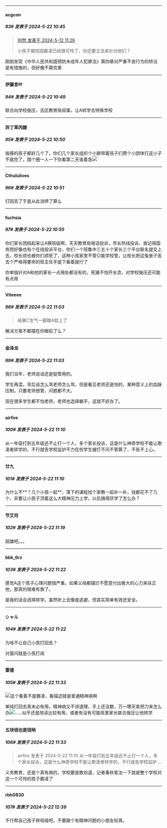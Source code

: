 ﻿
*****

####  acgcon  
##### 93#       发表于 2024-5-22 10:45

<blockquote><a href="httphttps://bbs.saraba1st.com/2b/forum.php?mod=redirect&amp;goto=findpost&amp;pid=64893739&amp;ptid=2183428" target="_blank">何然 发表于 2024-5-12 11:26</a>

小孩子被校园霸凌已经很可怜了，你还要立法来针对他们？</blockquote>
刚刚发现《中华人民共和国预防未成年人犯罪法》第四章对严重不良行为的矫治 是有措施的，但好像不算完善


*****

####  伊藤言叶  
##### 94#       发表于 2024-5-22 10:49

联合向学校施压，去区教育局闹事，让A转学去特殊学校

*****

####  异丁苯丙酸  
##### 95#       发表于 2024-5-22 10:50

挨揍的孩子都好几个了，你们几个家长组织个小群带着孩子们攒个小团体打这小子不就完了，围个圈一人一下你看第二天谁着急<img src="https://static.saraba1st.com/image/smiley/face2017/034.png" referrerpolicy="no-referrer">

*****

####  Cthululives  
##### 96#       发表于 2024-5-22 10:51

打回去了于是从此消停了算么


*****

####  fuchsia  
##### 97#       发表于 2024-5-22 10:55

你们家长团结起来让A换班级啊，天天教育局电话投诉，市长热线投诉，我记得国务院好像也有个在线投诉平台，你们一个班集中三五十个家长三个平台联名提交上去，校长烦也被你们烦死了，这种小孩家里不管只能学校管，让校长把这兔崽子丢去个严格得要命的班主任手底下看着就行了

你单独针对A和他的家长一点用处都没有的，死猪不怕开水烫，对学校施压还可能有点用


*****

####  Viteeee  
##### 98#       发表于 2024-5-22 11:03

<blockquote>结果C生气一脚踹A脸上了</blockquote>

解决方案不都摆在你眼前了么？

*****

####  金泽龙  
##### 99#       发表于 2024-5-22 11:03

我们当年，老师说话还是挺管用的。

学生再混，背后该怎么骂老师怎么骂，但是看见老师还是怕的，某种意义上的血脉压制，只要老师想管，问题都不大。

现在很多学生都不怕老师，老师也选择躺平，这就不好办了。


*****

####  airfire  
##### 100#       发表于 2024-5-22 11:10

从一年级打到五年级还不止打一个人，多个家长投诉，这是什么神奇学校不能让欺凌者转学的，不行就告学校监护不力在校学生被打不问不管算了，不告不上心。

*****

####  廿九  
##### 101#       发表于 2024-5-22 11:10

为什么不**？几个小孩一起**，落下的课程找个家教一起补一补，钱都花不了几个，非要让小孩子顶着这么大精神压力上学，以后搞得厌学了怎么办？


*****

####  节艾司  
##### 102#       发表于 2024-5-22 11:19

超雄吧。。。

*****

####  bbk_6rz  
##### 103#       发表于 2024-5-22 11:22

感觉A这个孩子心理问题很严重。如果父母都摆烂不愿意付出极大的心力来扶正他，那真的很难有救了。

是我的话会选择转学。虽然听上去像是逃避，但其实简单有效还安全。


*****

####  シャル  
##### 104#       发表于 2024-5-22 11:22

为啥不让自己小孩打回去？

对面问就是小孩打闹


*****

####  雷德  
##### 105#       发表于 2024-5-22 11:33

<img src="https://static.saraba1st.com/image/smiley/face2017/004.gif" referrerpolicy="no-referrer">这个看着不是霸凌，看描述就是普通精神病啊

单纯打回去真未必有用，精神病又不讲道理，手上还没数，万一哪天拿把刀来怎么办<img src="https://static.saraba1st.com/image/smiley/face2017/169.gif" referrerpolicy="no-referrer">……似乎还是陪读比较有用，或者有没有可能班里家长联合施压让他转学

*****

####  五块钱也是钱呐  
##### 106#       发表于 2024-5-22 11:33

<blockquote>airfire 发表于 2024-5-22 11:10
从一年级打到五年级还不止打一个人，多个家长投诉，这是什么神奇学校不能让欺凌者转学的，不行就告学校监护 ...</blockquote>
义务教育，还是个真有病的，学校要是敢劝退，记者春秋笔法一下就是整个学校对这一个可怜的孩子霸凌了


*****

####  rbh0830  
##### 107#       发表于 2024-5-22 12:39

不行帮自己孩子转班级吧，不要跟个有精神问题的小朋友较真。

